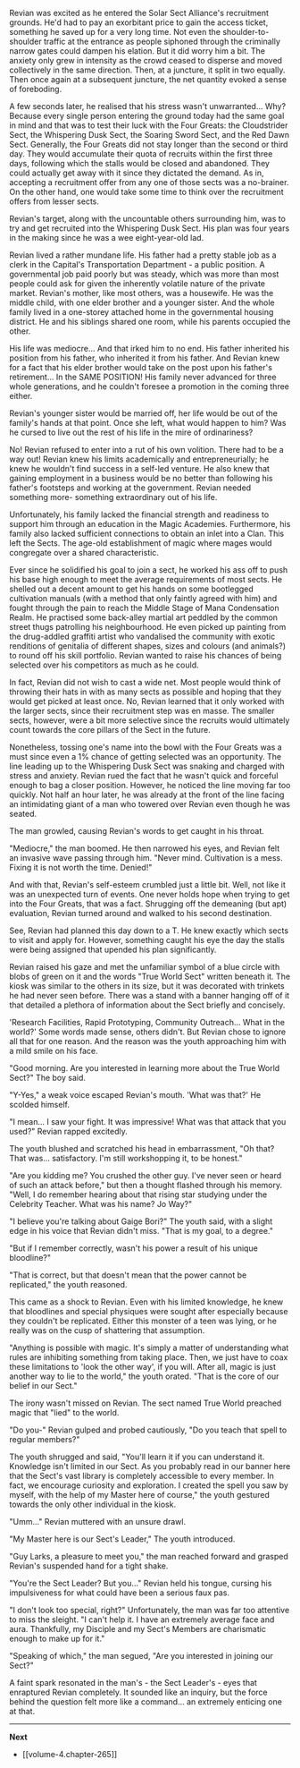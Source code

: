 
Revian was excited as he entered the Solar Sect Alliance's recruitment grounds. He'd had to pay an exorbitant price to gain the access ticket, something he saved up for a very long time. Not even the shoulder-to-shoulder traffic at the entrance as people siphoned through the criminally narrow gates could dampen his elation. But it did worry him a bit. The anxiety only grew in intensity as the crowd ceased to disperse and moved collectively in the same direction. Then, at a juncture, it split in two equally. Then once again at a subsequent juncture, the net quantity evoked a sense of foreboding.

A few seconds later, he realised that his stress wasn't unwarranted... Why? Because every single person entering the ground today had the same goal in mind and that was to test their luck with the Four Greats: the Cloudstrider Sect, the Whispering Dusk Sect, the Soaring Sword Sect, and the Red Dawn Sect. Generally, the Four Greats did not stay longer than the second or third day. They would accumulate their quota of recruits within the first three days, following which the stalls would be closed and abandoned. They could actually get away with it since they dictated the demand. As in, accepting a recruitment offer from any one of those sects was a no-brainer. On the other hand, one would take some time to think over the recruitment offers from lesser sects.

Revian's target, along with the uncountable others surrounding him, was to try and get recruited into the Whispering Dusk Sect. His plan was four years in the making since he was a wee eight-year-old lad.

Revian lived a rather mundane life. His father had a pretty stable job as a clerk in the Capital's Transportation Department - a public position. A governmental job paid poorly but was steady, which was more than most people could ask for given the inherently volatile nature of the private market. Revian's mother, like most others, was a housewife. He was the middle child, with one elder brother and a younger sister. And the whole family lived in a one-storey attached home in the governmental housing district. He and his siblings shared one room, while his parents occupied the other.

His life was mediocre... And that irked him to no end. His father inherited his position from his father, who inherited it from his father. And Revian knew for a fact that his elder brother would take on the post upon his father's retirement... In the SAME POSITION! His family never advanced for three whole generations, and he couldn't foresee a promotion in the coming three either.

Revian's younger sister would be married off, her life would be out of the family's hands at that point. Once she left, what would happen to him? Was he cursed to live out the rest of his life in the mire of ordinariness?

No! Revian refused to enter into a rut of his own volition. There had to be a way out! Revian knew his limits academically and entrepreneurially; he knew he wouldn't find success in a self-led venture. He also knew that gaining employment in a business would be no better than following his father's footsteps and working at the government. Revian needed something more- something extraordinary out of his life.

Unfortunately, his family lacked the financial strength and readiness to support him through an education in the Magic Academies. Furthermore, his family also lacked sufficient connections to obtain an inlet into a Clan. This left the Sects. The age-old establishment of magic where mages would congregate over a shared characteristic.

Ever since he solidified his goal to join a sect, he worked his ass off to push his base high enough to meet the average requirements of most sects. He shelled out a decent amount to get his hands on some bootlegged cultivation manuals (with a method that only faintly agreed with him) and fought through the pain to reach the Middle Stage of Mana Condensation Realm. He practised some back-alley martial art peddled by the common street thugs patrolling his neighbourhood. He even picked up painting from the drug-addled graffiti artist who vandalised the community with exotic renditions of genitalia of different shapes, sizes and colours (and animals?) to round off his skill portfolio. Revian wanted to raise his chances of being selected over his competitors as much as he could. 

In fact, Revian did not wish to cast a wide net. Most people would think of throwing their hats in with as many sects as possible and hoping that they would get picked at least once. No, Revian learned that it only worked with the larger sects, since their recruitment step was en masse. The smaller sects, however, were a bit more selective since the recruits would ultimately count towards the core pillars of the Sect in the future.

Nonetheless, tossing one's name into the bowl with the Four Greats was a must since even a 1% chance of getting selected was an opportunity. The line leading up to the Whispering Dusk Sect was snaking and charged with stress and anxiety. Revian rued the fact that he wasn't quick and forceful enough to bag a closer position. However, he noticed the line moving far too quickly. Not half an hour later, he was already at the front of the line facing an intimidating giant of a man who towered over Revian even though he was seated.

The man growled, causing Revian's words to get caught in his throat.

"Mediocre," the man boomed. He then narrowed his eyes, and Revian felt an invasive wave passing through him. "Never mind. Cultivation is a mess. Fixing it is not worth the time. Denied!"

And with that, Revian's self-esteem crumbled just a little bit. Well, not like it was an unexpected turn of events. One never holds hope when trying to get into the Four Greats, that was a fact. Shrugging off the demeaning (but apt) evaluation, Revian turned around and walked to his second destination.

See, Revian had planned this day down to a T. He knew exactly which sects to visit and apply for. However, something caught his eye the day the stalls were being assigned that upended his plan significantly.

Revian raised his gaze and met the unfamiliar symbol of a blue circle with blobs of green on it and the words "True World Sect" written beneath it. The kiosk was similar to the others in its size, but it was decorated with trinkets he had never seen before. There was a stand with a banner hanging off of it that detailed a plethora of information about the Sect briefly and concisely.

'Research Facilities, Rapid Prototyping, Community Outreach... What in the world?' Some words made sense, others didn't. But Revian chose to ignore all that for one reason. And the reason was the youth approaching him with a mild smile on his face.

"Good morning. Are you interested in learning more about the True World Sect?" The boy said.

"Y-Yes," a weak voice escaped Revian's mouth. 'What was that?' He scolded himself.

"I mean... I saw your fight. It was impressive! What was that attack that you used?" Revian rapped excitedly.

The youth blushed and scratched his head in embarrassment, "Oh that? That was... satisfactory. I'm still workshopping it, to be honest."

"Are you kidding me? You crushed the other guy. I've never seen or heard of such an attack before," but then a thought flashed through his memory. "Well, I do remember hearing about that rising star studying under the Celebrity Teacher. What was his name? Jo Way?"

"I believe you're talking about Gaige Bori?" The youth said, with a slight edge in his voice that Revian didn't miss. "That is my goal, to a degree."

"But if I remember correctly, wasn't his power a result of his unique bloodline?"

"That is correct, but that doesn't mean that the power cannot be replicated," the youth reasoned.

This came as a shock to Revian. Even with his limited knowledge, he knew that bloodlines and special physiques were sought after especially because they couldn't be replicated. Either this monster of a teen was lying, or he really was on the cusp of shattering that assumption.

"Anything is possible with magic. It's simply a matter of understanding what rules are inhibiting something from taking place. Then, we just have to coax these limitations to 'look the other way', if you will. After all, magic is just another way to lie to the world," the youth orated. "That is the core of our belief in our Sect."

The irony wasn't missed on Revian. The sect named True World preached magic that "lied" to the world.

"Do you-" Revian gulped and probed cautiously, "Do you teach that spell to regular members?"

The youth shrugged and said, "You'll learn it if you can understand it. Knowledge isn't limited in our Sect. As you probably read in our banner here that the Sect's vast library is completely accessible to every member. In fact, we encourage curiosity and exploration. I created the spell you saw by myself, with the help of my Master here of course," the youth gestured towards the only other individual in the kiosk.

"Umm..." Revian muttered with an unsure drawl.

"My Master here is our Sect's Leader," The youth introduced.

"Guy Larks, a pleasure to meet you," the man reached forward and grasped Revian's suspended hand for a tight shake.

"You're the Sect Leader? But you..." Revian held his tongue, cursing his impulsiveness for what could have been a serious faux pas.

"I don't look too special, right?" Unfortunately, the man was far too attentive to miss the sleight. "I can't help it. I have an extremely average face and aura. Thankfully, my Disciple and my Sect's Members are charismatic enough to make up for it."

"Speaking of which," the man segued, "Are you interested in joining our Sect?"

A faint spark resonated in the man's - the Sect Leader's - eyes that enraptured Revian completely. It sounded like an inquiry, but the force behind the question felt more like a command... an extremely enticing one at that.

____

**Next**
* [[volume-4.chapter-265]]